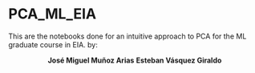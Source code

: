 # PCA_ML_EIA
This are the notebooks done for an intuitive approach to PCA for the ML graduate course in EIA. 
by:
<center>
  
  **José Miguel Muñoz Arias**
  **Esteban Vásquez Giraldo**
